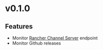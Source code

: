 # v0.1.0
## Features
- Monitor [Rancher Channel Server](https://github.com/rancher/channelserver) endpoint
- Monitor Github releases